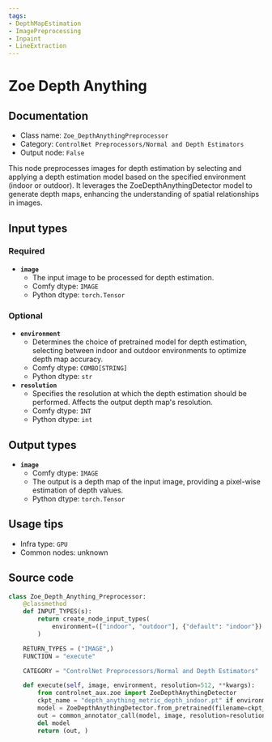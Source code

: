 ```yaml
---
tags:
- DepthMapEstimation
- ImagePreprocessing
- Inpaint
- LineExtraction
---
```


# Zoe Depth Anything
## Documentation
- Class name: `Zoe_DepthAnythingPreprocessor`
- Category: `ControlNet Preprocessors/Normal and Depth Estimators`
- Output node: `False`

This node preprocesses images for depth estimation by selecting and applying a depth estimation model based on the specified environment (indoor or outdoor). It leverages the ZoeDepthAnythingDetector model to generate depth maps, enhancing the understanding of spatial relationships in images.
## Input types
### Required
- **`image`**
    - The input image to be processed for depth estimation.
    - Comfy dtype: `IMAGE`
    - Python dtype: `torch.Tensor`
### Optional
- **`environment`**
    - Determines the choice of pretrained model for depth estimation, selecting between indoor and outdoor environments to optimize depth map accuracy.
    - Comfy dtype: `COMBO[STRING]`
    - Python dtype: `str`
- **`resolution`**
    - Specifies the resolution at which the depth estimation should be performed. Affects the output depth map's resolution.
    - Comfy dtype: `INT`
    - Python dtype: `int`
## Output types
- **`image`**
    - Comfy dtype: `IMAGE`
    - The output is a depth map of the input image, providing a pixel-wise estimation of depth values.
    - Python dtype: `torch.Tensor`
## Usage tips
- Infra type: `GPU`
- Common nodes: unknown


## Source code
```python
class Zoe_Depth_Anything_Preprocessor:
    @classmethod
    def INPUT_TYPES(s):
        return create_node_input_types(
            environment=(["indoor", "outdoor"], {"default": "indoor"})
        )

    RETURN_TYPES = ("IMAGE",)
    FUNCTION = "execute"

    CATEGORY = "ControlNet Preprocessors/Normal and Depth Estimators"

    def execute(self, image, environment, resolution=512, **kwargs):
        from controlnet_aux.zoe import ZoeDepthAnythingDetector
        ckpt_name = "depth_anything_metric_depth_indoor.pt" if environment == "indoor" else "depth_anything_metric_depth_outdoor.pt"
        model = ZoeDepthAnythingDetector.from_pretrained(filename=ckpt_name).to(model_management.get_torch_device())
        out = common_annotator_call(model, image, resolution=resolution)
        del model
        return (out, )

```
